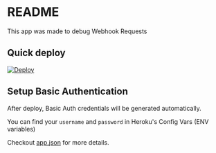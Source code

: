 # README

This app was made to debug Webhook Requests

## Quick deploy

[![Deploy](https://www.herokucdn.com/deploy/button.svg)](https://heroku.com/deploy)

## Setup Basic Authentication

After deploy, Basic Auth credentials will be generated automatically.

You can find your `username` and `password` in Heroku's Config Vars (ENV variables)

Checkout [app.json](blob/main/app.json) for more details.
